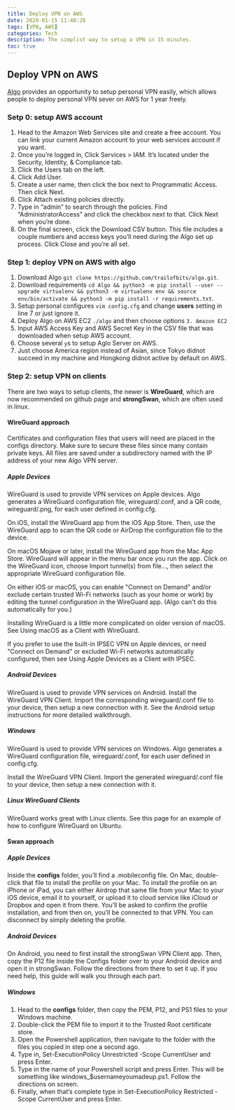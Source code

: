```yaml
---
title: Deploy VPN on AWS
date: 2020-01-15 11:48:28
tags: [VPN, AWS]
categories: Tech
description: The simplist way to setup a VPN in 15 minutes.
toc: true
---
```


## Deploy VPN on AWS

[Algo](https://github.com/trailofbits/algo) provides an opportunity to setup personal VPN easily, which allows people to deploy personal VPN sever on AWS for 1 year freely.

<!--more-->

### Setp 0: setup AWS account
1. Head to the Amazon Web Services site and create a free account. You can link your current Amazon account to your web services account if you want.
2. Once you’re logged in, Click Services > IAM. It’s located under the Security, Identity, & Compliance tab.
3. Click the Users tab on the left.
4. Click Add User.
5. Create a user name, then click the box next to Programmatic Access. Then click Next.
6. Click Attach existing policies directly.
7. Type in “admin” to search through the policies. Find “AdministratorAccess” and click the checkbox next to that. Click Next when you’re done.
8. On the final screen, click the Download CSV button. This file includes a couple numbers and access keys you’ll need during the Algo set up process. Click Close and you’re all set.

### Step 1: deploy VPN on AWS with algo
1. Download Algo `git clone https://github.com/trailofbits/algo.git`.
2. Download requirements `cd Algo && python3 -m pip install --user --upgrade virtualenv && python3 -m virtualenv env && source env/bin/activate && python3 -m pip install -r requirements.txt`.
3. Setup personal configures `vim config.cfg` and change **users** setting in line 7 or just ignore it.
4. Deploy Algo on AWS EC2  `./algo` and then choose options `3. Amazon EC2` 
5. Input AWS Access Key and AWS Secret Key in the CSV file that was downloaded when setup AWS account.
6. Choose several `y`s to setup Aglo Server on AWS.
7. Just choose America region instead of Asian, since Tokyo didnot succeed in my machine and Hongkong didnot active by default on AWS.

### Step 2: setup VPN on clients
There are two ways to setup clients, the newer is **WireGuard**, which are now recommended on github page and **strongSwan**, which are often used in linux.

#### WireGuard approach
Certificates and configuration files that users will need are placed in the configs directory. Make sure to secure these files since many contain private keys. All files are saved under a subdirectory named with the IP address of your new Algo VPN server.

##### Apple Devices

WireGuard is used to provide VPN services on Apple devices. Algo generates a WireGuard configuration file, wireguard/<username>.conf, and a QR code, wireguard/<username>.png, for each user defined in config.cfg.

On iOS, install the WireGuard app from the iOS App Store. Then, use the WireGuard app to scan the QR code or AirDrop the configuration file to the device.

On macOS Mojave or later, install the WireGuard app from the Mac App Store. WireGuard will appear in the menu bar once you run the app. Click on the WireGuard icon, choose Import tunnel(s) from file..., then select the appropriate WireGuard configuration file.

On either iOS or macOS, you can enable "Connect on Demand" and/or exclude certain trusted Wi-Fi networks (such as your home or work) by editing the tunnel configuration in the WireGuard app. (Algo can't do this automatically for you.)

Installing WireGuard is a little more complicated on older version of macOS. See Using macOS as a Client with WireGuard.

If you prefer to use the built-in IPSEC VPN on Apple devices, or need "Connect on Demand" or excluded Wi-Fi networks automatically configured, then see Using Apple Devices as a Client with IPSEC.

##### Android Devices

WireGuard is used to provide VPN services on Android. Install the WireGuard VPN Client. Import the corresponding wireguard/<name>.conf file to your device, then setup a new connection with it. See the Android setup instructions for more detailed walkthrough.

##### Windows

WireGuard is used to provide VPN services on Windows. Algo generates a WireGuard configuration file, wireguard/<username>.conf, for each user defined in config.cfg.

Install the WireGuard VPN Client. Import the generated wireguard/<username>.conf file to your device, then setup a new connection with it.
##### Linux WireGuard Clients

WireGuard works great with Linux clients. See this page for an example of how to configure WireGuard on Ubuntu.


#### Swan approach

##### Apple Devices

Inside the **configs** folder, you’ll find a .mobileconfig file. On Mac, double-click that file to install the profile on your Mac. To install the profile on an iPhone or iPad, you can either Airdrop that same file from your Mac to your iOS device, email it to yourself, or upload it to cloud service like iCloud or Dropbox and open it from there. You’ll be asked to confirm the profile installation, and from then on, you’ll be connected to that VPN. You can disconnect by simply deleting the profile.

##### Android Devices

On Android, you need to first install the strongSwan VPN Client app. Then, copy the P12 file inside the Configs folder over to your Android device and open it in strongSwan. Follow the directions from there to set it up. If you need help, this guide will walk you through each part.

##### Windows
1. Head to the **configs** folder, then copy the PEM, P12, and PS1 files to your Windows machine.
2. Double-click the PEM file to import it to the Trusted Root certificate store.
3. Open the Powershell application, then navigate to the folder with the files you copied in step one a second ago.
4. Type in, Set-ExecutionPolicy Unrestricted -Scope CurrentUser and press Enter.
5. Type in the name of your Powershell script and press Enter. This will be something like windows_$usernameyoumadeup.ps1. Follow the directions on screen.
6. Finally, when that’s complete type in Set-ExecutionPolicy Restricted -Scope CurrentUser and press Enter.

